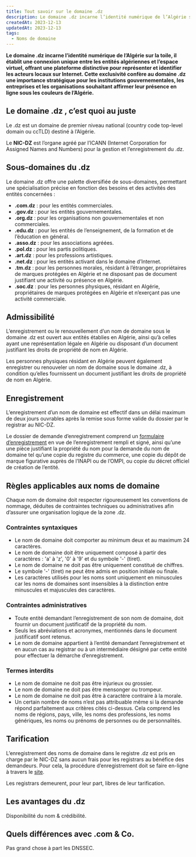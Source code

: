 ```yaml
---
title: Tout savoir sur le domaine .dz
description: Le domaine .dz incarne l’identité numérique de l’Algérie sur la toile, il établit une connexion unique entre les entités algériennes et l’espace virtuel, offrant une plateforme distinctive pour représenter et identifier les acteurs locaux sur Internet.
createdAt: 2023-12-13
updatedAt: 2023-12-13
tags:
  - Noms de domaine
---
```


**Le domaine .dz incarne l’identité numérique de l’Algérie sur la toile, il établit une connexion unique entre les entités algériennes et l’espace virtuel, offrant une plateforme distinctive pour représenter et identifier les acteurs locaux sur Internet. Cette exclusivité confère au domaine .dz une importance stratégique pour les institutions gouvernementales, les entreprises et les organisations souhaitant affirmer leur présence en ligne sous les couleurs de l’Algérie.**

## Le domaine .dz , c’est quoi au juste

Le .dz est un domaine de premier niveau national (country code top-level domain ou ccTLD) destiné à l’Algérie.

Le **NIC-DZ** est l’organe agréé par l’ICANN (Internet Corporation for Assigned Names and Numbers) pour la gestion et l’enregistrement du .dz.

## Sous-domaines du .dz

Le domaine .dz offre une palette diversifiée de sous-domaines, permettant une spécialisation précise en fonction des besoins et des activités des entités concernées :

- **.com.dz** : pour les entités commerciales.
- **.gov.dz** : pour les entités gouvernementales.
- **.org.dz** : pour les organisations non gouvernementales et non commerciales.
- **.edu.dz** : pour les entités de l’enseignement, de la formation et de l’éducation en général.
- **.asso.dz** : pour les associations agréées.
- **.pol.dz** : pour les partis politiques.
- **.art.dz** : pour les professions artistiques.
- **.net.dz** : pour les entités activant dans le domaine d’Internet.
- **.tm.dz** : pour les personnes morales, résidant à l’étranger, propriétaires de marques protégées en Algérie et ne disposant pas de document justifiant une activité ou présence en Algérie.
- **.soc.dz** : pour les personnes physiques, résidant en Algérie, propriétaires de marques protégées en Algérie et n’exerçant pas une activité commerciale.

## Admissibilité

L’enregistrement ou le renouvellement d’un nom de domaine sous le domaine .dz est ouvert aux entités établies en Algérie, ainsi qu’à celles ayant une représentation légale en Algérie ou disposant d’un document justifiant les droits de propriété de nom en Algérie.

Les personnes physiques résidant en Algérie peuvent également enregistrer ou renouveler un nom de domaine sous le domaine .dz, à condition qu’elles fournissent un document justifiant les droits de propriété de nom en Algérie.

## Enregistrement

L’enregistrement d’un nom de domaine est effectif dans un délai maximum de deux jours ouvrables après la remise sous forme valide du dossier par le registrar au NIC-DZ.

Le dossier de demande d’enregistrement comprend un [formulaire d’enregistrement](http://www.nic.dz/images/pdf_nic/formulaire.pdf) en vue de l’enregistrement rempli et signé, ainsi qu’une une pièce justifiant la propriété du nom pour la demande du nom de domaine tel qu’une copie du registre du commerce, une copie du dépôt de marque figurative auprès de l’INAPI ou de l’OMPI, ou copie du décret officiel de création de l’entité.

## Règles applicables aux noms de domaine

Chaque nom de domaine doit respecter rigoureusement les conventions de nommage, déduites de contraintes techniques ou administratives afin d’assurer une organisation logique de la zone .dz.

### Contraintes syntaxiques

- Le nom de domaine doit comporter au minimum deux et au maximum 24 caractères.
- Le nom de domaine doit être uniquement composé à partir des caractères : 'a' à 'z', '0' à '9' et du symbole '-' (tiret).
- Le nom de domaine ne doit pas être uniquement constitué de chiffres.
- Le symbole '-' (tiret) ne peut être admis en position initiale ou finale.
- Les caractères utilisés pour les noms sont uniquement en minuscules car les noms de domaines sont insensibles à la distinction entre minuscules et majuscules des caractères.

### Contraintes administratives

- Toute entité demandant l’enregistrement de son nom de domaine, doit fournir un document justificatif de la propriété du nom.
- Seuls les abréviations et acronymes, mentionnés dans le document justificatif sont retenus.
- Le nom de domaine appartient à l’entité demandant l’enregistrement et en aucun cas au registrar ou à un intermédiaire désigné par cette entité pour effectuer la démarche d’enregistrement.

### Termes interdits

- Le nom de domaine ne doit pas être injurieux ou grossier.
- Le nom de domaine ne doit pas être mensonger ou trompeur.
- Le nom de domaine ne doit pas être à caractère contraire à la morale.
- Un certain nombre de noms n’est pas attribuable même si la demande répond parfaitement aux critères cités ci-dessus. Cela comprend les noms de régions, pays, ville, les noms des professions, les noms génériques, les noms ou prénoms de personnes ou de personnalités.

## Tarification

L’enregistrement des noms de domaine dans le registre .dz est pris en charge par le NIC-DZ sans aucun frais pour les registrars au bénéfice des demandeurs. Pour cela, la procédure d’enregistrement doit se faire en-ligne à travers le [site](https://registrar.nic.dz).

Les registrars demeurent, pour leur part, libres de leur tarification.

## Les avantages du .dz

Disponibilité du nom & crédibilité.

## Quels différences avec .com & Co.

Pas grand chose à part les DNSSEC.
